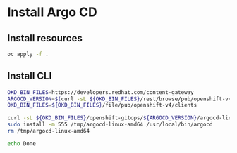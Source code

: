 # Install Argo CD

## Install resources

```sh {"interpreter":"/bin/bash"}
oc apply -f .
```

## Install CLI

```sh {"interpreter":"/bin/bash"}
OKD_BIN_FILES=https://developers.redhat.com/content-gateway
ARGOCD_VERSION=$(curl -sL ${OKD_BIN_FILES}/rest/browse/pub/openshift-v4/clients/openshift-gitops/ |grep -v latest | htmlq 'tr a' --attribute href | cut -d / -f 11 | sort -t. -k2,2n | tail -n 1)
OKD_BIN_FILES=${OKD_BIN_FILES}/file/pub/openshift-v4/clients

curl -sL ${OKD_BIN_FILES}/openshift-gitops/${ARGOCD_VERSION}/argocd-linux-amd64 -o /tmp/argocd-linux-amd64
sudo install -m 555 /tmp/argocd-linux-amd64 /usr/local/bin/argocd
rm /tmp/argocd-linux-amd64

echo Done

```